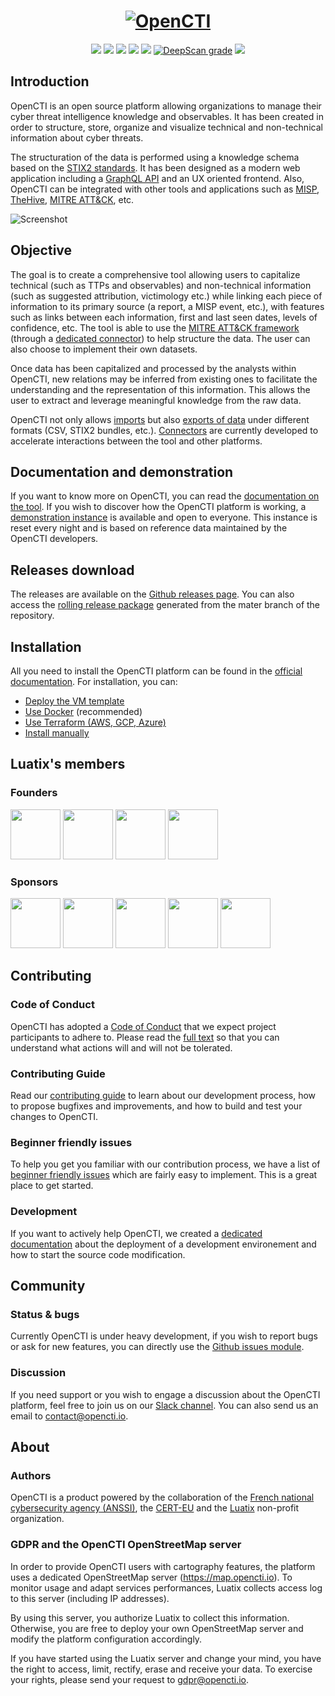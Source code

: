 <h1 align="center">
  <a href="https://www.opencti.io"><img src="https://www.opencti.io/wp-content/uploads/2020/04/github-logo.png" alt="OpenCTI"></a>
</h1>
<p align="center">
  <a href="https://www.opencti.io" alt="Website"><img src="https://img.shields.io/badge/website-opencti.io-blue.svg" /></a>
  <a href="https://www.notion.so/luatix/OpenCTI-Public-Knowledge-Base-d411e5e477734c59887dad3649f20518" alt="Documentation"><img src="https://img.shields.io/badge/Documentation-Notion-orange.svg" /></a>
  <a href="https://slack.luatix.org" alt="Slack"><img src="https://slack.luatix.org/badge.svg" /></a>
  <a href="https://cloud.drone.io/OpenCTI-Platform/opencti"><img src="https://cloud.drone.io/api/badges/OpenCTI-Platform/opencti/status.svg" /></a>
  <a href="https://codecov.io/gh/OpenCTI-Platform/opencti"><img src="https://codecov.io/gh/OpenCTI-Platform/opencti/graph/badge.svg" /></a>
  <a href="https://deepscan.io/dashboard#view=project&tid=4926&pid=6716&bid=57311"><img src="https://deepscan.io/api/teams/4926/projects/6716/branches/57311/badge/grade.svg" alt="DeepScan grade"></a>
  <a href="https://hub.docker.com/u/opencti" alt="Docker pulls"><img src="https://img.shields.io/docker/pulls/opencti/platform" /></a>
</p>

## Introduction

OpenCTI is an open source platform allowing organizations to manage their cyber threat intelligence knowledge and observables. It has been created in order to structure, store, organize and visualize technical and non-technical information about cyber threats.

The structuration of the data is performed using a knowledge schema based on the [STIX2 standards](https://oasis-open.github.io/cti-documentation/). It has been designed as a modern web application including a [GraphQL API](https://graphql.org) and an UX oriented frontend. Also, OpenCTI can be integrated with other tools and applications such as [MISP](https://github.com/MISP/MISP), [TheHive](https://github.com/TheHive-Project/TheHive), [MITRE ATT&CK](https://github.com/mitre/cti), etc.

![Screenshot](https://www.opencti.io/wp-content/uploads/2021/01/github_screenshot.png "Screenshot")

## Objective

The goal is to create a comprehensive tool allowing users to capitalize technical (such as TTPs and observables) and non-technical information (such as suggested attribution, victimology etc.) while linking each piece of information to its primary source (a report, a MISP event, etc.), with features such as links between each information, first and last seen dates, levels of confidence, etc. The tool is able to use the [MITRE ATT&CK framework](https://attack.mitre.org) (through a [dedicated connector](https://github.com/OpenCTI-Platform/connectors)) to help structure the data. The user can also choose to implement their own datasets.

Once data has been capitalized and processed by the analysts within OpenCTI, new relations may be inferred from existing ones to facilitate the understanding and the representation of this information. This allows the user to extract and leverage meaningful knowledge from the raw data.

OpenCTI not only allows [imports](https://www.notion.so/luatix/Import-Export-7dc143dfbb6147b0881080487ed9db33#4ffd142e88ad489abc3370ea8f738a82) but also [exports of data](https://www.notion.so/luatix/Import-Export-7dc143dfbb6147b0881080487ed9db33#8dfec135e334415fb18f1f169fe89804) under different formats (CSV, STIX2 bundles, etc.). [Connectors](https://www.notion.so/luatix/OpenCTI-Ecosystem-868329e9fb734fca89692b2ed6087e76) are currently developed to accelerate interactions between the tool and other platforms.

## Documentation and demonstration

If you want to know more on OpenCTI, you can read the [documentation on the tool](https://www.notion.so/luatix/OpenCTI-Public-Knowledge-Base-d411e5e477734c59887dad3649f20518). If you wish to discover how the OpenCTI platform is working, a [demonstration instance](https://demo.opencti.io) is available and open to everyone. This instance is reset every night and is based on reference data maintained by the OpenCTI developers.

## Releases download

The releases are available on the [Github releases page](https://github.com/OpenCTI-Platform/opencti/releases). You can also access the [rolling release package](https://releases.opencti.io) generated from the mater branch of the repository.

## Installation

All you need to install the OpenCTI platform can be found in the [official documentation](https://www.notion.so/luatix/OpenCTI-Public-Knowledge-Base-d411e5e477734c59887dad3649f20518). For installation, you can:

* [Deploy the VM template](https://www.notion.so/luatix/Virtual-machine-template-1789b4442b414dbf87f748db51c85aa5)
* [Use Docker](https://www.notion.so/luatix/Using-Docker-03d5c0592b9d4547800cc9f4ff7be2b8) (recommended)
* [Use Terraform (AWS, GCP, Azure)](https://www.notion.so/luatix/Using-Terraform-AWS-GCP-Azure-05e38d1046f34b998a0bd2873537f8f0)
* [Install manually](https://www.notion.so/luatix/Manual-deployment-b911beba44234f179841582ab3894bb1)

## Luatix's members

### Founders

<p align="left">
  <a href="https://www.hassine.fr" alt="Samuel Hassine"><img src="https://www.luatix.org/wp-content/uploads/2020/04/samuel.png" width="80" /></a>
  <a href="https://medium.com/@julien.richard" alt="Julien Richard"><img src="https://www.luatix.org/wp-content/uploads/2020/11/julien.png" width="80" /></a>
  <a href="https://www.ssi.gouv.fr" alt="ANSSI"><img src="https://www.luatix.org/wp-content/uploads/2020/04/Anssi.png" width="80" /></a>
  <a href="https://cert.europa.eu" alt="CERT-EU"><img src="https://www.luatix.org/wp-content/uploads/2021/02/certeu.png" width="80" /></a>
</p>

### Sponsors

<p align="left">
  <a href="https://www.intrinsec.com" alt="Intrinsec"><img src="https://www.luatix.org/wp-content/uploads/2020/12/intrinsec.png" width="80" /></a>
  <a href="https://www.thalesgroup.com" alt="Thales"><img src="https://www.luatix.org/wp-content/uploads/2020/04/Thales.png" width="80" /></a>
  <a href="https://www.tanium.com" alt="Tanium"><img src="https://www.luatix.org/wp-content/uploads/2021/01/tanium.png" width="80" /></a>
  <a href="https://www1.nyc.gov/site/cyber/index.page" alt="New York City Cyber Command"><img src="https://www.luatix.org/wp-content/uploads/2020/11/nyc.png" width="80" /></a>
  <a href="https://www.gatewatcher.com" alt="Gatewatcher"><img src="https://www.luatix.org/wp-content/uploads/2021/03/gatewatcher.png" width="80" /></a>
</p>

## Contributing

### Code of Conduct

OpenCTI has adopted a [Code of Conduct](CODE_OF_CONDUCT.md) that we expect project participants to adhere to. Please read the [full text](CODE_OF_CONDUCT.md) so that you can understand what actions will and will not be tolerated.

### Contributing Guide

Read our [contributing guide](CONTRIBUTING.md) to learn about our development process, how to propose bugfixes and improvements, and how to build and test your changes to OpenCTI.

### Beginner friendly issues

To help you get you familiar with our contribution process, we have a list of [beginner friendly issues](https://github.com/OpenCTI-Platform/opencti/labels/beginner%20friendly%20issue) which are fairly easy to implement. This is a great place to get started.

### Development

If you want to actively help OpenCTI, we created a [dedicated documentation](https://www.notion.so/luatix/Environment-setup-606996f36d904fcf8d434c6d0eae4a00) about the deployment of a development environement and how to start the source code modification.

## Community

### Status & bugs

Currently OpenCTI is under heavy development, if you wish to report bugs or ask for new features, you can directly use the [Github issues module](https://github.com/OpenCTI-Platform/opencti/issues).

### Discussion

If you need support or you wish to engage a discussion about the OpenCTI platform, feel free to join us on our [Slack channel](https://slack.luatix.org). You can also send us an email to contact@opencti.io.

## About

### Authors

OpenCTI is a product powered by the collaboration of the [French national cybersecurity agency (ANSSI)](https://ssi.gouv.fr), the [CERT-EU](https://cert.europa.eu) and the [Luatix](https://www.luatix.org) non-profit organization.

### GDPR and the OpenCTI OpenStreetMap server

In order to provide OpenCTI users with cartography features, the platform uses a dedicated OpenStreetMap server (https://map.opencti.io). To monitor usage and adapt services performances, Luatix collects access log to this server (including IP addresses).

By using this server, you authorize Luatix to collect this information. Otherwise, you are free to deploy your own OpenStreetMap server and modify the platform configuration accordingly.

If you have started using the Luatix server and change your mind, you have the right to access, limit, rectify, erase and receive your data. To exercise your rights, please send your request to gdpr@opencti.io.

